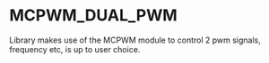 # MCPWM_DUAL_PWM
Library makes use of the MCPWM module to control 2 pwm signals, frequency etc, is up to user choice.
